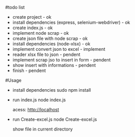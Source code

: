 #todo list 

- create project - ok 
- install dependencies (express, selenium-webdriver) - ok 
- create index.js - ok 
- implement node scrap - ok 
- create json file with node scrap - ok 
- install dependencies (node-xlsx) - ok 
- implement convert json to excel - implement 
- reader xlsx file to json - pendent 
- implement scrap jso to insert in form - pendent
- show insert with informations - pendent 
- finish - pendent

#Usage 

- install dependencies 
sudo npm install

- run index.js
  node index.js

  acess: [http://localhost](http://localhost:3000/)

- run Create-excel.js
  node Create-excel.js

  show file in current directory


  
  
